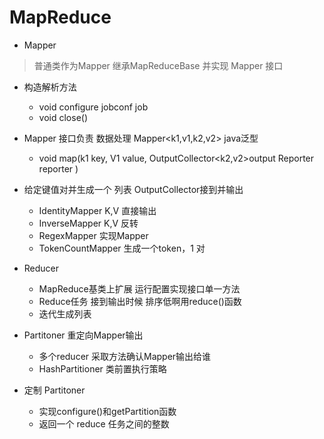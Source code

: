 # MapReduce


* Mapper 
> 普通类作为Mapper 继承MapReduceBase 并实现 Mapper 接口

* 构造解析方法
	* void configure jobconf job 
	* void close()


* Mapper 接口负责 数据处理 Mapper<k1,v1,k2,v2> java泛型
	* void map(k1 key,
		V1 value,
		OutputCollector<k2,v2>output
		Reporter reporter
	)

* 给定键值对并生成一个 列表 OutputCollector接到并输出
	* IdentityMapper K,V  直接输出
	* InverseMapper  K,V  反转
	* RegexMapper<K>     实现Mapper
	* TokenCountMapper   生成一个token，1 对


* Reducer
	* MapReduce基类上扩展 运行配置实现接口单一方法
	* Reduce任务 接到输出时候 排序低啊用reduce()函数
	* 迭代生成列表

* Partitoner 重定向Mapper输出
	* 多个reducer 采取方法确认Mapper输出给谁
	* HashPartitioner 类前置执行策略

* 定制 Partitoner
	* 实现configure()和getPartition函数
	* 返回一个 reduce 任务之间的整数
	
